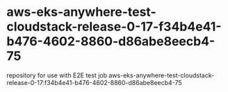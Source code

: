 # aws-eks-anywhere-test-cloudstack-release-0-17-f34b4e41-b476-4602-8860-d86abe8eecb4-75
repository for use with E2E test job aws-eks-anywhere-test-cloudstack-release-0-17:f34b4e41-b476-4602-8860-d86abe8eecb4-75
